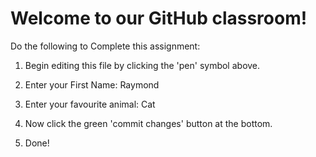 # Welcome to our GitHub classroom!

Do the following to Complete this assignment:

1. Begin editing this file by clicking the 'pen' symbol above.

2. Enter your First Name: Raymond

3. Enter your favourite animal: Cat

4. Now click the green 'commit changes' button at the bottom.

5. Done!
